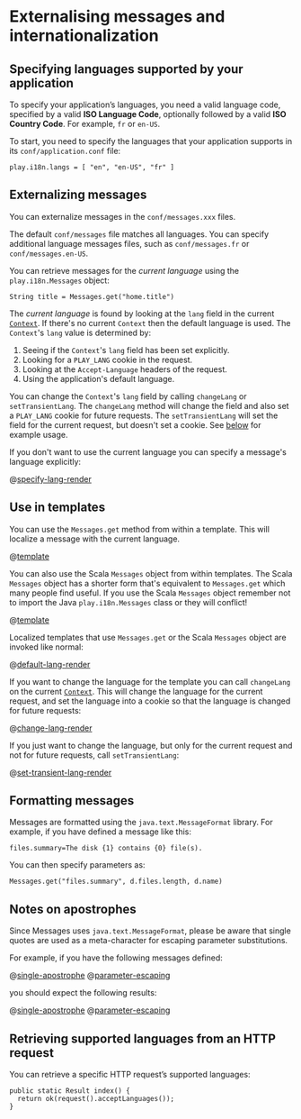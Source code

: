 <!--- Copyright (C) 2009-2016 Lightbend Inc. <https://www.lightbend.com> -->
# Externalising messages and internationalization

## Specifying languages supported by your application

To specify your application’s languages, you need a valid language code, specified by a valid **ISO Language Code**, optionally followed by a valid **ISO Country Code**. For example, `fr` or `en-US`.

To start, you need to specify the languages that your application supports in its `conf/application.conf` file:

```
play.i18n.langs = [ "en", "en-US", "fr" ]
```

## Externalizing messages

You can externalize messages in the `conf/messages.xxx` files. 

The default `conf/messages` file matches all languages. You can specify additional language messages files, such as `conf/messages.fr` or `conf/messages.en-US`.

You can retrieve messages for the _current language_ using the `play.i18n.Messages` object:

```
String title = Messages.get("home.title")
```

The _current language_ is found by looking at the `lang` field in the current [`Context`](api/java/play/mvc/Http.Context.html). If there's no current `Context` then the default language is used. The `Context`'s `lang` value is determined by:

1. Seeing if the `Context`'s `lang` field has been set explicitly.
2. Looking for a `PLAY_LANG` cookie in the request.
3. Looking at the `Accept-Language` headers of the request.
4. Using the application's default language.

You can change the `Context`'s `lang` field by calling `changeLang` or `setTransientLang`. The `changeLang` method will change the field and also set a `PLAY_LANG` cookie for future requests. The `setTransientLang` will set the field for the current request, but doesn't set a cookie. See [below](#Use-in-templates) for example usage.

If you don't want to use the current language you can specify a message's language explicitly:

@[specify-lang-render](code/javaguide/i18n/JavaI18N.java)

## Use in templates

You can use the `Messages.get` method from within a template. This will localize a message with the current language.

@[template](code/javaguide/i18n/hellotemplate.scala.html)

You can also use the Scala `Messages` object from within templates. The Scala `Messages` object has a shorter form that's equivalent to `Messages.get` which many people find useful. If you use the Scala `Messages` object remember not to import the Java `play.i18n.Messages` class or they will conflict!

@[template](code/javaguide/i18n/helloscalatemplate.scala.html)

Localized templates that use `Messages.get` or the Scala `Messages` object are invoked like normal:

@[default-lang-render](code/javaguide/i18n/JavaI18N.java)

If you want to change the language for the template you can call `changeLang` on the current [`Context`](api/java/play/mvc/Http.Context.html). This will change the language for the current request, and set the language into a cookie so that the language is changed for future requests:

@[change-lang-render](code/javaguide/i18n/JavaI18N.java)

If you just want to change the language, but only for the current request and not for future requests, call `setTransientLang`:

@[set-transient-lang-render](code/javaguide/i18n/JavaI18N.java)

## Formatting messages

Messages are formatted using the `java.text.MessageFormat` library. For example, if you have defined a message like this:

```
files.summary=The disk {1} contains {0} file(s).
```

You can then specify parameters as:

```
Messages.get("files.summary", d.files.length, d.name)
```

## Notes on apostrophes

Since Messages uses `java.text.MessageFormat`, please be aware that single quotes are used as a meta-character for escaping parameter substitutions.

For example, if you have the following messages defined:

@[single-apostrophe](code/javaguide/i18n/messages)
@[parameter-escaping](code/javaguide/i18n/messages)

you should expect the following results:

@[single-apostrophe](code/javaguide/i18n/JavaI18N.java)
@[parameter-escaping](code/javaguide/i18n/JavaI18N.java)

## Retrieving supported languages from an HTTP request

You can retrieve a specific HTTP request’s supported languages:

```
public static Result index() {
  return ok(request().acceptLanguages());
}
```
